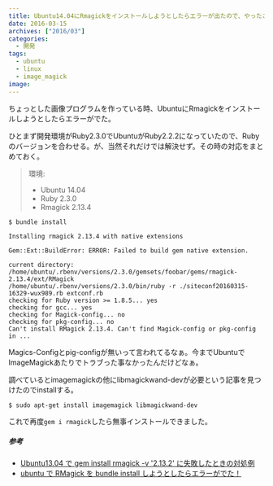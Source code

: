 ```yaml
---
title: Ubuntu14.04にRmagickをインストールしようとしたらエラーが出たので、やったことメモ
date: 2016-03-15
archives: ["2016/03"]
categories:
  - 開発
tags:
  - ubuntu
  - linux
  - image_magick
image:
---
```

ちょっとした画像プログラムを作っている時、UbuntuにRmagickをインストールしようとしたらエラーがでた。

<!--more-->

ひとまず開発環境がRuby2.3.0でUbuntuがRuby2.2.2になっていたので、Rubyのバージョンを合わせる。が、当然それだけでは解決せず。その時の対応をまとめておく。

> 環境:
>
> * Ubuntu 14.04
> * Ruby 2.3.0
> * Rmagick 2.13.4

```
$ bundle install

Installing rmagick 2.13.4 with native extensions

Gem::Ext::BuildError: ERROR: Failed to build gem native extension.

current directory: /home/ubuntu/.rbenv/versions/2.3.0/gemsets/foobar/gems/rmagick-2.13.4/ext/RMagick
/home/ubuntu/.rbenv/versions/2.3.0/bin/ruby -r ./siteconf20160315-16329-wux989.rb extconf.rb
checking for Ruby version >= 1.8.5... yes
checking for gcc... yes
checking for Magick-config... no
checking for pkg-config... no
Can't install RMagick 2.13.4. Can't find Magick-config or pkg-config in ...
```
Magics-Configとpig-configが無いって言われてるなぁ。今までUbuntuでImageMagickあたりでトラブった事なかったんだけどなぁ。

調べているとimagemagickの他にlibmagickwand-devが必要という記事を見つけたのでinstallする。

```
$ sudo apt-get install imagemagick libmagickwand-dev
```

これで再度`gem i rmagick`したら無事インストールできました。

##### 参考

* [Ubuntu13.04 で gem install rmagick -v '2.13.2' に失敗したときの対処例](//d.hatena.ne.jp/kitokitoki/20130714/p3)
* [ubuntu で RMagick を bundle install しようとしたらエラーがでた！](//qiita.com/16bitidol/items/af58dc910693c665d585)
